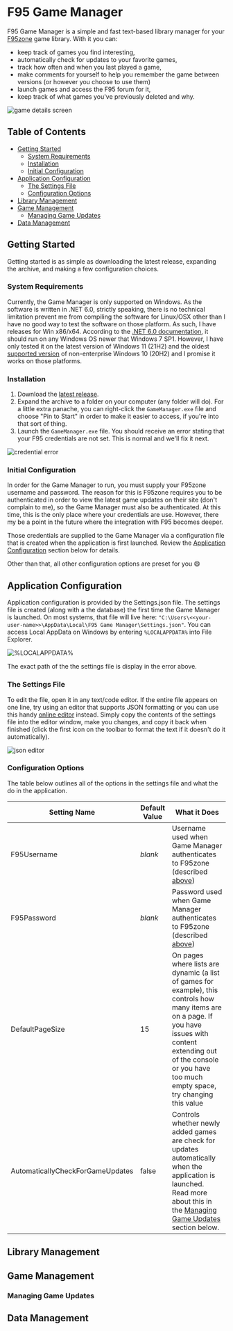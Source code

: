 # F95 Game Manager
F95 Game Manager is a simple and fast text-based library manager for your [F95zone](https://f95zone.to/) game library. With it you can:
* keep track of games you find interesting,
* automatically check for updates to your favorite games,
* track how often and when you last played a game,
* make comments for yourself to help you remember the game between versions (or however you choose to use them)
* launch games and access the F95 forum for it,
* keep track of what games you've previously deleted and why.

![game details screen](images/v0.1.1/game-details.png)

## Table of Contents
* [Getting Started](#getting-started)
    * [System Requirements](#system-requirements)
    * [Installation](#installation)
    * [Initial Configuration](#initial-configuration)
* [Application Configuration](#application-configuration)
    * [The Settings File](#the-settings-file)
    * [Configuration Options](#configuration-options)
* [Library Management](#library-management)
* [Game Management](#game-management)
    * [Managing Game Updates](#managing-game-updates)
* [Data Management](#data-management)

## Getting Started

Getting started is as simple as downloading the latest release, expanding the archive, and making a few configuration choices.

### System Requirements

Currently, the Game Manager is only supported on Windows. As the software is written in .NET 6.0, strictly speaking, there is no technical limitation prevent me from compiling the software for Linux/OSX other than I have no good way to test the software on those platform. As such, I have releases for Win x86/x64. According to the [.NET 6.0 documentation](https://github.com/dotnet/core/blob/main/release-notes/6.0/supported-os.md), it should run on any Windows OS newer that Windows 7 SP1. However, I have only tested it on the latest version of Windows 11 (21H2) and the oldest [supported version](https://docs.microsoft.com/en-us/windows/release-health/supported-versions-windows-client) of non-enterprise Windows 10 (20H2) and I promise it works on those platforms.

### Installation

1. Download the [latest release](https://github.com/drbakerusa/Game-Manager/releases/latest).
1. Expand the archive to a folder on your computer (any folder will do). For a little extra panache, you can right-click the `GameManager.exe` file and choose "Pin to Start" in order to make it easier to access, if you're into that sort of thing.
1. Launch the `GameManager.exe` file. You should receive an error stating that your F95 credentials are not set. This is normal and we'll fix it next.

![credential error](images/v0.1.1/credential-error.png)

### Initial Configuration

In order for the Game Manager to run, you must supply your F95zone username and password. The reason for this is F95zone requires you to be authenticated in order to view the latest game updates on their site (don't complain to me), so the Game Manager must also be authenticated. At this time, this is the only place where your credentials are use. However, there my be a point in the future where the integration with F95 becomes deeper. 

Those credentials are supplied to the Game Manager via a configuration file that is created when the application is first launched. Review the [Application Configuration](#application-configuration) section below for details.

Other than that, all other configuration options are preset for you :smile:

## Application Configuration

Application configuration is provided by the Settings.json file. The settings file is created (along with a the database) the first time the Game Manager is launched. On most systems, that file will live here: `"C:\Users\<<your-user-name>>\AppData\Local\F95 Game Manager\Settings.json"`. You can access Local AppData on Windows by entering `%LOCALAPPDATA%` into File Explorer.

![%LOCALAPPDATA%](images/v0.1.1/localappdata.png)

The exact path of the the settings file is display in the error above.

### The Settings File

To edit the file, open it in any text/code editor.  If the entire file appears on one line, try using an editor that supports JSON formatting or you can use this handy [online editor](https://simple-jsoneditor.com/) instead. Simply copy the contents of the settings file into the editor window, make you changes, and copy it back when finished (click the first icon on the toolbar to format the text if it doesn't do it automatically).

![json editor](images/v0.1.1/json-editor.png)

### Configuration Options

The table below outlines all of the options in the settings file and what the do in the application.

| Setting Name | Default Value | What it Does |
| ------ | --- | ----------|
| F95Username | *blank* | Username used when Game Manager authenticates to F95zone (described [above](#initial-configuration)) |
| F95Password | *blank* | Password used when Game Manager authenticates to F95zone (described [above](#initial-configuration)) |
| DefaultPageSize | 15 | On pages where lists are dynamic (a list of games for example), this controls how many items are on a page. If you have issues with content extending out of the console or you have too much empty space, try changing this value |
| AutomaticallyCheckForGameUpdates | false | Controls whether newly added games are check for updates automatically when the application is launched. Read more about this in the [Managing Game Updates](#managing-game-updates) section below.

## Library Management

## Game Management

### Managing Game Updates

## Data Management

